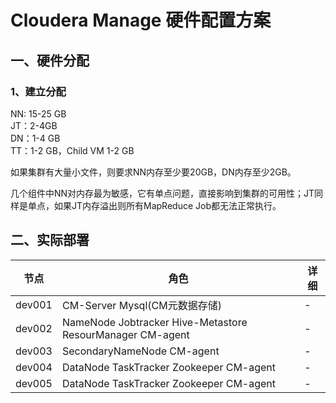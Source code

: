 # Cloudera Manage 硬件配置方案

## 一、硬件分配

### 1、建立分配
NN: 15-25 GB  
JT：2-4GB  
DN：1-4 GB  
TT：1-2 GB，Child VM 1-2 GB


如果集群有大量小文件，则要求NN内存至少要20GB，DN内存至少2GB。


几个组件中NN对内存最为敏感，它有单点问题，直接影响到集群的可用性；JT同样是单点，如果JT内存溢出则所有MapReduce Job都无法正常执行。


## 二、实际部署
| 节点 | 角色 | 详细 |
| ------ | ------------ | -----|
| dev001 | CM-Server Mysql(CM元数据存储) | - |
| dev002 | NameNode Jobtracker Hive-Metastore ResourManager CM-agent | - |
| dev003 | SecondaryNameNode CM-agent | - |
| dev004 | DataNode TaskTracker Zookeeper CM-agent | - |
| dev005 | DataNode TaskTracker Zookeeper CM-agent | - |
